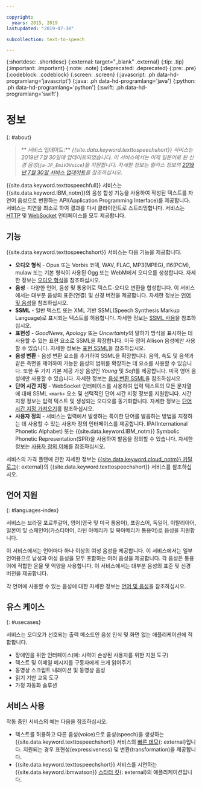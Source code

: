 ```yaml
---

copyright:
  years: 2015, 2019
lastupdated: "2019-07-30"

subcollection: text-to-speech

---
```


{:shortdesc: .shortdesc}
{:external: target="_blank" .external}
{:tip: .tip}
{:important: .important}
{:note: .note}
{:deprecated: .deprecated}
{:pre: .pre}
{:codeblock: .codeblock}
{:screen: .screen}
{:javascript: .ph data-hd-programlang='javascript'}
{:java: .ph data-hd-programlang='java'}
{:python: .ph data-hd-programlang='python'}
{:swift: .ph data-hd-programlang='swift'}

# 정보
{: #about}

> ** 서비스 업데이트:** *{{site.data.keyword.texttospeechshort}} 서비스는 2019년 7월 30일에 업데이트되었습니다. 이 서비스에서는 이제 일본어로 된 신경 음성(`ja-JP_EmiV3Voice`)을 지원합니다. 자세한 정보는 릴리스 정보의 [2019년 7월 30일 서비스 업데이트](/docs/services/text-to-speech?topic=text-to-speech-release-notes#July2019)를 참조하십시오*.

{{site.data.keyword.texttospeechfull}} 서비스는 {{site.data.keyword.IBM_notm}}의 음성 합성 기능을 사용하여 작성된 텍스트를 자연어 음성으로 변환하는 API(Application Programming Interface)를 제공합니다. 서비스는 지연을 최소로 하여 결과를 다시 클라이언트로 스트리밍합니다. 서비스는 [HTTP](/docs/services/text-to-speech?topic=text-to-speech-usingHTTP) 및 [WebSocket](/docs/services/text-to-speech?topic=text-to-speech-usingWebSocket) 인터페이스를 모두 제공합니다.

## 기능

{{site.data.keyword.texttospeechshort}} 서비스는 다음 기능을 제공합니다.

-   **오디오 형식** - Opus 또는 Vorbis 코덱, WAV, FLAC, MP3(MPEG), l16(PCM), mulaw 또는 기본 형식이 사용된 Ogg 또는 WebM에서 오디오를 생성합니다. 자세한 정보는 [오디오 형식](/docs/services/text-to-speech?topic=text-to-speech-audioFormats)을 참조하십시오.
-   **음성** - 다양한 언어, 음성 및 통용어로 텍스트-오디오 변환을 합성합니다. 이 서비스에서는 대부분 음성의 표준(연결) 및 신경 버전을 제공합니다. 자세한 정보는 [언어 및 음성](/docs/services/text-to-speech?topic=text-to-speech-voices)을 참조하십시오.
-   **SSML** - 일반 텍스트 또는 XML 기반 SSML(Speech Synthesis Markup Language)로 표시되는 텍스트를 허용합니다. 자세한 정보는 [SSML 사용](/docs/services/text-to-speech?topic=text-to-speech-ssml)을 참조하십시오.
-   **표현성** - *GoodNews*, *Apology* 또는 *Uncertainty*의 말하기 방식을 표시하는 데 사용할 수 있는 표현 요소로 SSML을 확장합니다. 미국 영어 Allison 음성에만 사용할 수 있습니다. 자세한 정보는 [표현 SSML](/docs/services/text-to-speech?topic=text-to-speech-expressive)을 참조하십시오.
-   **음성 변환** - 음성 변환 요소를 추가하여 SSML을 확장합니다. 음역, 속도 및 음색과 같은 측면을 제어하여 가능한 음성의 범위를 확장하는 데 요소를 사용할 수 있습니다. 또한 두 가지 기본 제공 가상 음성인 *Young* 및 *Soft*를 제공합니다. 미국 영어 음성에만 사용할 수 있습니다. 자세한 정보는 [음성 변환 SSML](/docs/services/text-to-speech?topic=text-to-speech-transformation)을 참조하십시오.
-   **단어 시간 지정** - WebSocket 인터페이스를 사용하여 입력 텍스트의 모든 문자열에 대해 SSML `<mark>` 요소 및 선택적인 단어 시간 지정 정보를 지원합니다. 시간 지정 정보는 입력 텍스트 및 생성되는 오디오를 동기화합니다. 자세한 정보는 [단어 시간 지정 가져오기](/docs/services/text-to-speech?topic=text-to-speech-timing)를 참조하십시오.
-   **사용자 정의** - 서비스는 입력에서 발생하는 특이한 단어를 발음하는 방법을 지정하는 데 사용할 수 있는 사용자 정의 인터페이스를 제공합니다. IPA(International Phonetic Alphabet) 또는 {{site.data.keyword.IBM_notm}} Symbolic Phonetic Representation(SPR)을 사용하여 발음을 정의할 수 있습니다. 자세한 정보는 [사용자 정의 이해](/docs/services/text-to-speech?topic=text-to-speech-customIntro)를 참조하십시오.

서비스의 가격 플랜에 관한 자세한 정보는 [{{site.data.keyword.cloud_notm}} 카탈로그](https://{DomainName}/catalog/services/text-to-speech){: external}의 {{site.data.keyword.texttospeechshort}} 서비스를 참조하십시오.

## 언어 지원
{: #languages-index}

서비스는 브라질 포르투갈어, 영어(영국 및 미국 통용어), 프랑스어, 독일어, 이탈리아어, 일본어 및 스페인어(카스티야어, 라틴 아메리카 및 북아메리카 통용어)로 음성을 지원합니다.

이 서비스에서는 언어마다 하나 이상의 여성 음성을 제공합니다. 이 서비스에서는 일부 언어용으로 남성과 여성 음성을 모두 포함하는 여러 음성을 제공합니다. 각 음성은 통용어에 적합한 운율 및 억양을 사용합니다. 이 서비스에서는 대부분 음성의 표준 및 신경 버전을 제공합니다.

각 언어에 사용할 수 있는 음성에 대한 자세한 정보는 [언어 및 음성](/docs/services/text-to-speech?topic=text-to-speech-voices)을 참조하십시오.

## 유스 케이스
{: #usecases}

서비스는 오디오가 선호되는 출력 메소드인 음성 인식 및 화면 없는 애플리케이션에 적합합니다.

-   장애인을 위한 인터페이스(예: 시력이 손상된 사용자를 위한 지원 도구)
-   텍스트 및 이메일 메시지를 구동자에게 크게 읽어주기
-   동영상 스크립트 내래이션 및 동영상 음성
-   읽기 기반 교육 도구
-   가정 자동화 솔루션

## 서비스 사용

작동 중인 서비스의 예는 다음을 참조하십시오.

-   텍스트를 허용하고 다른 음성(voice)으로 음성(speech)을 생성하는 {{site.data.keyword.texttospeechshort}} 서비스의 [빠른 데모](https://text-to-speech-demo.ng.bluemix.net/){: external}입니다. 지원되는 경우 표현성(expressiveness) 및 변환(transformation)을 제공합니다.
-   {{site.data.keyword.texttospeechshort}} 서비스를 시연하는 {{site.data.keyword.ibmwatson}} [스타터 킷](http://www.ibm.com/watson/developercloud/starter-kits.html){: external}의 애플리케이션입니다.
